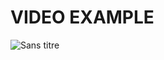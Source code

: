 <h1>VIDEO EXAMPLE</h1>

![Sans titre](https://user-images.githubusercontent.com/77585805/184881821-b8527b7b-c388-46b3-bcc1-882879085c8e.gif)
